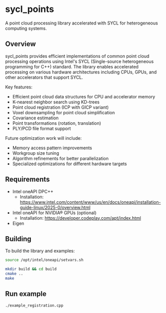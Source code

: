 # sycl_points

A point cloud processing library accelerated with SYCL for heterogeneous computing systems.

## Overview

sycl_points provides efficient implementations of common point cloud processing operations using Intel's SYCL (Single-source heterogeneous programming for C++) standard. The library enables accelerated processing on various hardware architectures including CPUs, GPUs, and other accelerators that support SYCL.

Key features:
- Efficient point cloud data structures for CPU and accelerator memory
- K-nearest neighbor search using KD-trees
- Point cloud registration (ICP with GICP variant)
- Voxel downsampling for point cloud simplification
- Covariance estimation
- Point transformations (rotation, translation)
- PLY/PCD file format support


Future optimization work will include:
- Memory access pattern improvements
- Workgroup size tuning
- Algorithm refinements for better parallelization
- Specialized optimizations for different hardware targets

## Requirements

- Intel oneAPI DPC++
    - Installation: https://www.intel.com/content/www/us/en/docs/oneapi/installation-guide-linux/2025-0/overview.html
- Intel oneAPI for NVIDIA® GPUs (optional)
    - Installation: https://developer.codeplay.com/apt/index.html
- Eigen

## Building

To build the library and examples:

```bash
source /opt/intel/oneapi/setvars.sh

mkdir build && cd build
cmake ..
make
```

## Run example

```
./example_registration.cpp
```

